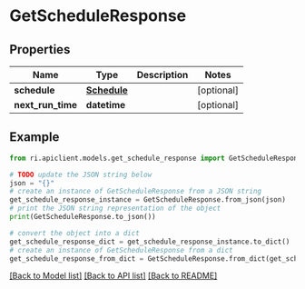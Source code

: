 # GetScheduleResponse


## Properties

Name | Type | Description | Notes
------------ | ------------- | ------------- | -------------
**schedule** | [**Schedule**](Schedule.md) |  | [optional] 
**next_run_time** | **datetime** |  | [optional] 

## Example

```python
from ri.apiclient.models.get_schedule_response import GetScheduleResponse

# TODO update the JSON string below
json = "{}"
# create an instance of GetScheduleResponse from a JSON string
get_schedule_response_instance = GetScheduleResponse.from_json(json)
# print the JSON string representation of the object
print(GetScheduleResponse.to_json())

# convert the object into a dict
get_schedule_response_dict = get_schedule_response_instance.to_dict()
# create an instance of GetScheduleResponse from a dict
get_schedule_response_from_dict = GetScheduleResponse.from_dict(get_schedule_response_dict)
```
[[Back to Model list]](../README.md#documentation-for-models) [[Back to API list]](../README.md#documentation-for-api-endpoints) [[Back to README]](../README.md)

